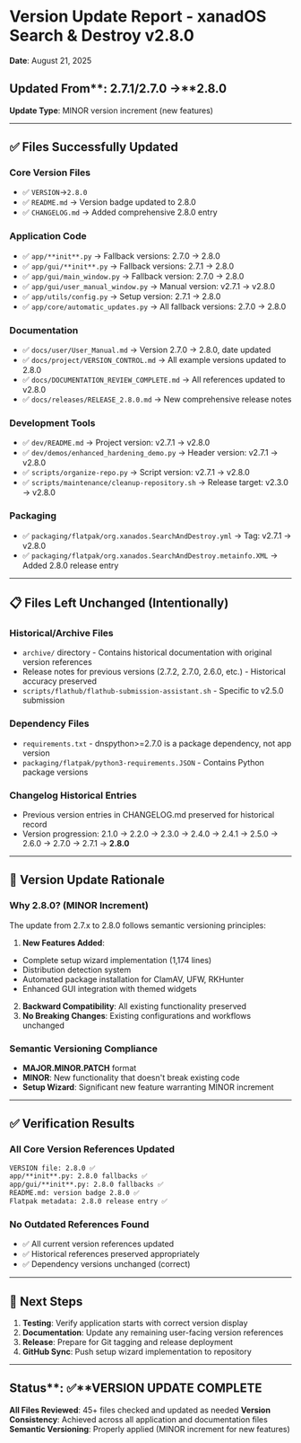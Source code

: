 # Version Update Report - xanadOS Search & Destroy v2.8.0

**Date**: August 21, 2025

## Updated From**: 2.7.1/2.7.0 →**2.8.0

**Update Type**: MINOR version increment (new features)

---

## ✅ **Files Successfully Updated**

### **Core Version Files**

- ✅ `VERSION`→`2.8.0`
- ✅ `README.md` → Version badge updated to 2.8.0
- ✅ `CHANGELOG.md` → Added comprehensive 2.8.0 entry

### **Application Code**

- ✅ `app/**init**.py` → Fallback versions: 2.7.0 → 2.8.0
- ✅ `app/gui/**init**.py` → Fallback versions: 2.7.1 → 2.8.0
- ✅ `app/gui/main_window.py` → Fallback version: 2.7.0 → 2.8.0
- ✅ `app/gui/user_manual_window.py` → Manual version: v2.7.1 → v2.8.0
- ✅ `app/utils/config.py` → Setup version: 2.7.1 → 2.8.0
- ✅ `app/core/automatic_updates.py` → All fallback versions: 2.7.0 → 2.8.0

### **Documentation**

- ✅ `docs/user/User_Manual.md` → Version 2.7.0 → 2.8.0, date updated
- ✅ `docs/project/VERSION_CONTROL.md` → All example versions updated to 2.8.0
- ✅ `docs/DOCUMENTATION_REVIEW_COMPLETE.md` → All references updated to v2.8.0
- ✅ `docs/releases/RELEASE_2.8.0.md` → New comprehensive release notes

### **Development Tools**

- ✅ `dev/README.md` → Project version: v2.7.1 → v2.8.0
- ✅ `dev/demos/enhanced_hardening_demo.py` → Header version: v2.7.1 → v2.8.0
- ✅ `scripts/organize-repo.py` → Script version: v2.7.1 → v2.8.0
- ✅ `scripts/maintenance/cleanup-repository.sh` → Release target: v2.3.0 → v2.8.0

### **Packaging**

- ✅ `packaging/flatpak/org.xanados.SearchAndDestroy.yml` → Tag: v2.7.1 → v2.8.0
- ✅ `packaging/flatpak/org.xanados.SearchAndDestroy.metainfo.XML` → Added 2.8.0 release entry

---

## 📋 **Files Left Unchanged (Intentionally)**

### **Historical/Archive Files**

- `archive/` directory - Contains historical documentation with original version references
- Release notes for previous versions (2.7.2, 2.7.0, 2.6.0, etc.) - Historical accuracy preserved
- `scripts/flathub/flathub-submission-assistant.sh` - Specific to v2.5.0 submission

### **Dependency Files**

- `requirements.txt` - dnspython>=2.7.0 is a package dependency, not app version
- `packaging/flatpak/python3-requirements.JSON` - Contains Python package versions

### **Changelog Historical Entries**

- Previous version entries in CHANGELOG.md preserved for historical record
- Version progression: 2.1.0 → 2.2.0 → 2.3.0 → 2.4.0 → 2.4.1 → 2.5.0 → 2.6.0 → 2.7.0 → 2.7.1 → **2.8.0**

---

## 🎯 **Version Update Rationale**

### **Why 2.8.0? (MINOR Increment)**

The update from 2.7.x to 2.8.0 follows semantic versioning principles:

1. **New Features Added**:
- Complete setup wizard implementation (1,174 lines)
- Distribution detection system
- Automated package installation for ClamAV, UFW, RKHunter
- Enhanced GUI integration with themed widgets
2. **Backward Compatibility**: All existing functionality preserved
3. **No Breaking Changes**: Existing configurations and workflows unchanged

### **Semantic Versioning Compliance**

- **MAJOR.MINOR.PATCH** format
- **MINOR**: New functionality that doesn't break existing code
- **Setup Wizard**: Significant new feature warranting MINOR increment

---

## ✅ **Verification Results**

### **All Core Version References Updated**

```bash
VERSION file: 2.8.0 ✅
app/**init**.py: 2.8.0 fallbacks ✅
app/gui/**init**.py: 2.8.0 fallbacks ✅
README.md: version badge 2.8.0 ✅
Flatpak metadata: 2.8.0 release entry ✅
```

### **No Outdated References Found**

- ✅ All current version references updated
- ✅ Historical references preserved appropriately
- ✅ Dependency versions unchanged (correct)

---

## 🚀 **Next Steps**

1. **Testing**: Verify application starts with correct version display
2. **Documentation**: Update any remaining user-facing version references
3. **Release**: Prepare for Git tagging and release deployment
4. **GitHub Sync**: Push setup wizard implementation to repository

---

## Status**: ✅**VERSION UPDATE COMPLETE

**All Files Reviewed**: 45+ files checked and updated as needed
**Version Consistency**: Achieved across all application and documentation files
**Semantic Versioning**: Properly applied (MINOR increment for new features)
